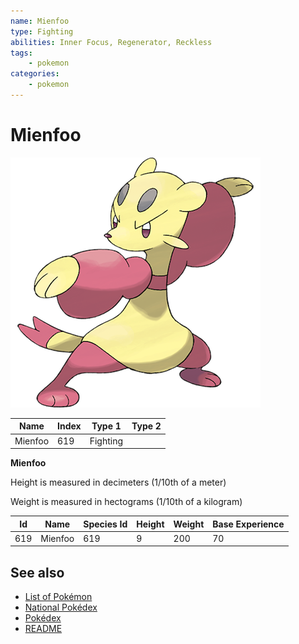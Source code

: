 ```yaml
---
name: Mienfoo
type: Fighting
abilities: Inner Focus, Regenerator, Reckless
tags:
    - pokemon
categories:
    - pokemon
---
```


# Mienfoo


![Mienfoo](images/619.png)

| **Name** | **Index** | **Type 1** | **Type 2** |
|----|----|----|----|
| Mienfoo | 619 | Fighting  |  |

**Mienfoo** 


Height is measured in decimeters (1/10th of a meter)

Weight is measured in hectograms (1/10th of a kilogram)

| **Id** | **Name** | **Species Id** | **Height** | **Weight** | **Base Experience** |
|--------|----------|----------------|------------|------------|---------------------|
| 619 | Mienfoo | 619 | 9 | 200 | 70 |


## See also

- [List of Pokémon](../pokemon.md)
- [National Pokédex](../national_pokedex.md)
- [Pokédex](../pokedex.md)
- [README](../README.md)
